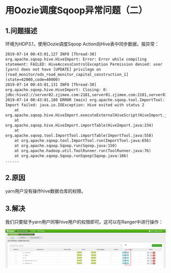 用Oozie调度Sqoop异常问题（二）
================================================================================
## 1.问题描述
环境为HDP3.1，使用Oozie调度Sqoop Action向Hive表中同步数据，报异常：
```
2019-07-14 00:43:01,127 INFO [Thread-30] org.apache.sqoop.hive.HiveImport: Error: Error while compiling statement: FAILED: HiveAccessControlException Permission denied: user [yarn] does not have [UPDATE] privilege on [road_monitor/ods_road_monitor_capital_construction_1] (state=42000,code=40000)
2019-07-14 00:43:01,131 INFO [Thread-30] org.apache.sqoop.hive.HiveImport: Closing: 0: jdbc:hive2://server02.zjimee.com:2181,server01.zjimee.com:2181,server03.zjimee.com:2181/default;password=yarn;serviceDiscoveryMode=zooKeeper;user=yarn;zooKeeperNamespace=hiveserver2
2019-07-14 00:43:01,180 ERROR [main] org.apache.sqoop.tool.ImportTool: Import failed: java.io.IOException: Hive exited with status 2
	at org.apache.sqoop.hive.HiveImport.executeExternalHiveScript(HiveImport.java:299)
	at org.apache.sqoop.hive.HiveImport.importTable(HiveImport.java:234)
	at org.apache.sqoop.tool.ImportTool.importTable(ImportTool.java:558)
	at org.apache.sqoop.tool.ImportTool.run(ImportTool.java:656)
	at org.apache.sqoop.Sqoop.run(Sqoop.java:150)
	at org.apache.hadoop.util.ToolRunner.run(ToolRunner.java:76)
	at org.apache.sqoop.Sqoop.runSqoop(Sqoop.java:186)
......
```

## 2.原因
yarn用户没有操作hive数据仓库的权限。

## 3.解决
我们只要赋予yarn用户同等hive用户的权限即可。这可以在Ranger中进行操作：

![yarn用户权限](img/2.png)

